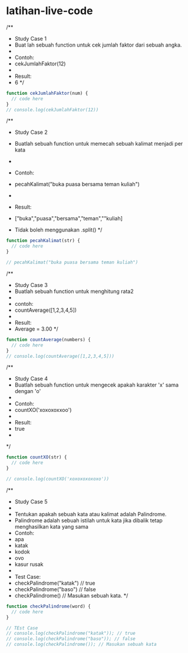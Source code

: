 # latihan-live-code

/**
 * Study Case 1
 * Buat lah sebuah function untuk cek jumlah faktor dari sebuah angka.
 *
 * Contoh:
 * cekJumlahFaktor(12)
 *
 * Result:
 * 6
 */

```js
function cekJumlahFaktor(num) {
  // code here
}
// console.log(cekJumlahFaktor(12))
```

/**
 * Study Case 2
 * Buatlah sebuah function untuk memecah sebuah kalimat menjadi per kata
 *
 * Contoh:
 * pecahKalimat("buka puasa bersama teman kuliah")
 *
 * Result:
 * ["buka","puasa","bersama","teman",""kuliah]

 * Tidak boleh menggunakan .split()
 */

```js
function pecahKalimat(str) {
  // code here
}

// pecahKalimat("buka puasa bersama teman kuliah")
```

/**
 * Study Case 3
 * Buatlah sebuah function untuk menghitung rata2
 *
 * contoh:
 * countAverage([1,2,3,4,5])
 *
 * Result:
 * Average = 3.00
 */

```js
function countAverage(numbers) {
  // code here
}
// console.log(countAverage([1,2,3,4,5]))
```

/**
 * Study Case 4
 * Buatlah sebuah function untuk mengecek apakah karakter 'x' sama dengan 'o'
 *
 * Contoh:
 * countXO('xoxoxoxxoo')
 *
 * Result:
 * true
 *
 */

```js
function countXO(str) {
  // code here
}

// console.log(countXO('xoxoxoxoxoxo'))
```

/**
 * Study Case 5
 *
 * Tentukan apakah sebuah kata atau kalimat adalah Palindrome.
 * Palindrome adalah sebuah istilah untuk kata jika dibalik tetap menghasilkan kata yang sama
 * Contoh:
 * apa
 * katak
 * kodok
 * ovo
 * kasur rusak
 *
 * Test Case:
 * checkPalindrome("katak") // true
 * checkPalindrome("baso") // false
 * checkPalindrome() // Masukan sebuah kata.
 */

```js
function checkPalindrome(word) {
  // code here
}

// TEst Case
// console.log(checkPalindrome("katak")); // true
// console.log(checkPalindrome("baso")); // false
// console.log(checkPalindrome()); // Masukan sebuah kata
```
